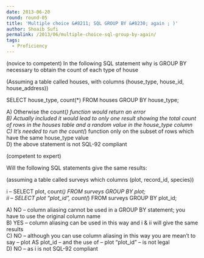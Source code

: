 ```yaml
---
date: 2013-06-20
round: round-05
title: 'Multiple choice &#8211; SQL GROUP BY &#8230; again ; )'
author: Shoaib Sufi
permalink: /2013/06/multiple-choice-sql-group-by-again/
tags:
  - Proficiency
---
```

(novice to competent) In the following SQL statement why is GROUP BY necessary to obtain the count of each type of house

(Assuming a table called houses, with columns (house\_type, house\_id, house_address))

SELECT house\_type, count(*) FROM houses GROUP BY house\_type;

A) Otherwise the count(*) function would return an error  
B) Actually included it would lead to only one result showing the total count of rows in the houses table and a random value in the house_type column  
C) It&#8217;s needed to run the count(*) function only on the subset of rows which have the same house_type value  
D) the above statement is not SQL-92 compliant

(competent to expert)

Will the following SQL statements give the same results:

(assuming a table called surveys which columns (plot, record_id, species))

i &#8211; SELECT plot, count(*) FROM surveys GROUP BY plot;  
ii &#8211; SELECT plot &#8220;plot\_id&#8221;, count(*) FROM surveys GROUP BY plot\_id;

A) NO &#8211; column aliasing cannot be used in a GROUP BY statement; you have to use the original column name  
B) YES &#8211; column aliasing can be used in this way and i & ii will give the same results  
C) NO &#8211; although you can use column aliasing in this way you are mean&#8217;t to say &#8211; plot AS plot\_id &#8211; and the use of &#8211; plot &#8220;plot\_id&#8221; &#8211; is not legal  
D) NO &#8211; as i is not SQL-92 compliant

